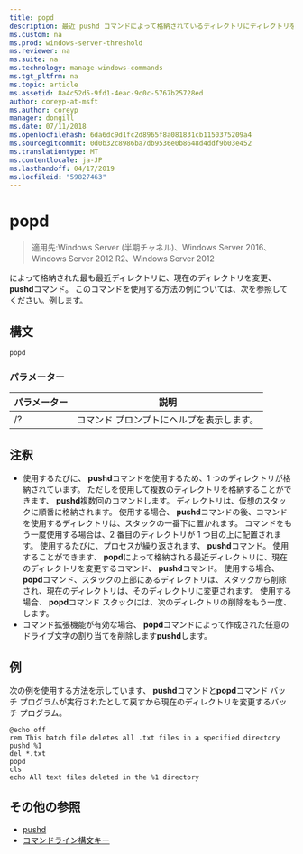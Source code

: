 ```yaml
---
title: popd
description: 最近 pushd コマンドによって格納されているディレクトリにディレクトリを変更する方法について説明します。
ms.custom: na
ms.prod: windows-server-threshold
ms.reviewer: na
ms.suite: na
ms.technology: manage-windows-commands
ms.tgt_pltfrm: na
ms.topic: article
ms.assetid: 8a4c52d5-9fd1-4eac-9c0c-5767b25728ed
author: coreyp-at-msft
ms.author: coreyp
manager: dongill
ms.date: 07/11/2018
ms.openlocfilehash: 6da6dc9d1fc2d8965f8a081831cb1150375209a4
ms.sourcegitcommit: 0d0b32c8986ba7db9536e0b8648d4ddf9b03e452
ms.translationtype: MT
ms.contentlocale: ja-JP
ms.lasthandoff: 04/17/2019
ms.locfileid: "59827463"
---
```

# <a name="popd"></a>popd

>適用先:Windows Server (半期チャネル)、Windows Server 2016、Windows Server 2012 R2、Windows Server 2012

によって格納された最も最近ディレクトリに、現在のディレクトリを変更、 **pushd**コマンド。
このコマンドを使用する方法の例については、次を参照してください。[例](#BKMK_examples)します。

## <a name="syntax"></a>構文
```
popd
```

### <a name="parameters"></a>パラメーター
|パラメーター|説明|
|-------|--------|
|/?|コマンド プロンプトにヘルプを表示します。|

## <a name="remarks"></a>注釈
-   使用するたびに、 **pushd**コマンドを使用するため、1 つのディレクトリが格納されています。 ただしを使用して複数のディレクトリを格納することができます、 **pushd**複数回のコマンドします。
    ディレクトリは、仮想のスタックに順番に格納されます。 使用する場合、 **pushd**コマンドの後、コマンドを使用するディレクトリは、スタックの一番下に置かれます。 コマンドをもう一度使用する場合は、2 番目のディレクトリが 1 つ目の上に配置されます。 使用するたびに、プロセスが繰り返されます、 **pushd**コマンド。
    使用することができます、 **popd**によって格納される最近ディレクトリに、現在のディレクトリを変更するコマンド、 **pushd**コマンド。 使用する場合、 **popd**コマンド、スタックの上部にあるディレクトリは、スタックから削除され、現在のディレクトリは、そのディレクトリに変更されます。 使用する場合、 **popd**コマンド スタックには、次のディレクトリの削除をもう一度、します。
-   コマンド拡張機能が有効な場合、 **popd**コマンドによって作成された任意のドライブ文字の割り当てを削除します**pushd**します。

## <a name="BKMK_examples"></a>例
次の例を使用する方法を示しています、 **pushd**コマンドと**popd**コマンド バッチ プログラムが実行されたとして戻すから現在のディレクトリを変更するバッチ プログラム。

```
@echo off
rem This batch file deletes all .txt files in a specified directory
pushd %1
del *.txt
popd
cls
echo All text files deleted in the %1 directory
```

## <a name="additional-references"></a>その他の参照
-   [pushd](pushd.md)
-   [コマンドライン構文キー](command-line-syntax-key.md)


